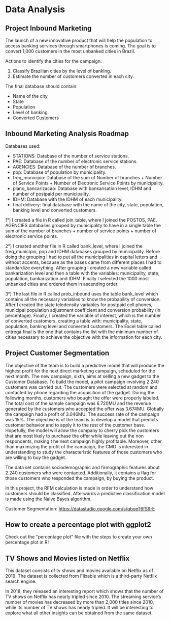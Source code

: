 # Data Analysis

## Project Inbound Marketing
The launch of a new innovative product that will help the population to access banking services through smartphones is coming. The goal is to convert 1,000 customers in the most unbanked cities in Brazil.

Actions to identify the cities for the campaign:

1) Classify Brazilian cities by the level of banking.
2) Estimate the number of customers converted in each city.

The final database should contain:

- Name of the city
- State
- Population
- Level of banking
- Converted Customers

## Inbound Marketing Analysis Roadmap

Databases used:

- STATIONS: Database of the number of service stations.
- PAE: Database of the number of electronic service stations.
- AGENCIES: Database of the number of branches.
- pop: Database of population by municipality.
- freq_municipio: Database of the sum of Number of branches + Number of Service Points + Number of Electronic Service Points by municipality.
- plano_bancarizacao: Database with bankarisation level, IDHM and number of postpaid per municipality.
- IDHM: Database with the IDHM of each municipality.
- final delivery: final database with the name of the city, state, population, banking level and converted customers.

1°) I created a file in R called join_table, where I joined the POSTOS, PAE, AGENCIES databases grouped by municipality to have in a single table the sum of the number of branches + number of service points + number of electronic service points.

2°) I created another file in R called bank_level, where I joined the freq_municipio, pop and IDHM databases grouped by municipality. Before doing the grouping I had to put all the municipalities in capital letters and without accents, because as the bases came from different places I had to standardize everything. After grouping I created a new variable called bankarization level and then a table with the variables: municipality, state, population, bankarization and IDHM. Finally I selected the 1000 most unbanked cities and ordered them in ascending order.

3°) The last file in R called prob_inbound uses the table bank_level which contains all the necessary variables to know the probability of conversion. After I created the state teledensity variables for postpaid cell phones, municipal population adjustment coefficient and conversion probability (in percentage). Finally, I created the variable of interest, which is the number of converted customers, creating a table with: municipality, state, population, banking level and converted customers. The Excel table called entrega.final is the one that contains the list with the minimum number of cities necessary to achieve the objective with the information for each city.

## Project Customer Segmentation
The objective of the team is to build a predictive model that will produce the highest profit for the next direct marketing campaign, scheduled for the next month. The new campaign, sixth, aims at selling a new gadget to the Customer Database. To build the model, a pilot campaign involving 2.240 customers was carried out. The customers were selected at random and contacted by phone regarding the acquisition of the gadget. During the following months, customers who bought the offer were properly labeled. The total cost of the sample campaign was 6.720MU and the revenue generated by the customers who accepted the offer was 3.674MU. Globally the campaign had a profit of 3.046MU. The success rate of the campaign was 15%. The objective is of the team is to develop a model that predicts customer behavior and to apply it to the rest of the customer base. Hopefully, the model will allow the company to cherry pick the customers that are most likely to purchase the offer while leaving out the non respondents, making t he next campaign highly profitable. Moreover, other than maximizing the profit of the campaign, the CMO is interested in understanding to study the characteristic features of those customers who are willing to buy the gadget.

The data set contains sociodemographic and firmographic features about 2.240 customers who were contacted. Additionally, it contains a flag for those customers who responded the campaign, by buying the product.

In this project, the RFM calculation is made in order to understand how customers should be classified.
Afterwards a predictive classification model is made using the Naive Bayes algorithm.

Customer Segmentation: https://datastudio.google.com/s/qboeT6fS9rE

## How to create a percentage plot with ggplot2
Check out the "percentage plot" file with the steps to create your own percentage plot in R!

## TV Shows and Movies listed on Netflix
This dataset consists of tv shows and movies available on Netflix as of 2019. The dataset is collected from Flixable which is a third-party Netflix search engine.

In 2018, they released an interesting report which shows that the number of TV shows on Netflix has nearly tripled since 2010. The streaming service’s number of movies has decreased by more than 2,000 titles since 2010, while its number of TV shows has nearly tripled. It will be interesting to explore what all other insights can be obtained from the same dataset.
